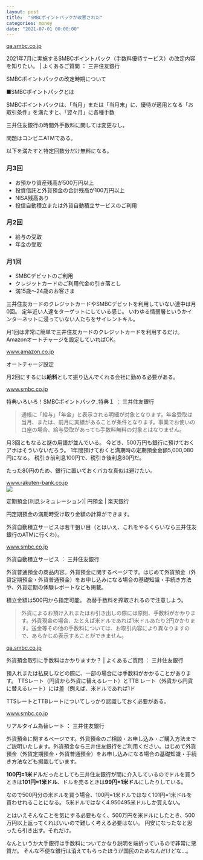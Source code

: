 ```yaml
---
layout: post
title:  "SMBCポイントパックが改悪された"
categories: money
date: "2021-07-01 00:00:00"
---
```



<div class="card">
  <a href="https://qa.smbc.co.jp/faq/show/4193?site_domain=default"></a>
  <div class="card__header">
    <a href="https://qa.smbc.co.jp/faq/show/4193?site_domain=default">qa.smbc.co.jp</a>
  </div>
  <div class="card__image">
    <img src="">
  </div>
  <div class="card__title">
    <p>2021年7月に実施するSMBCポイントパック（手数料優待サービス）の改定内容を知りたい。 | よくあるご質問 ： 三井住友銀行</p>
  </div>
  <div class="card__description">
    <p>SMBCポイントパックの改定時期について

■SMBCポイントパックとは

SMBCポイントパックは、「当月」または「当月末」に、優待が適用となる「お取引条件」を満たすと、「翌々月」に各種手数</p>
  </div>
</div>


三井住友銀行の時間外手数料に関しては変更なし。

問題はコンビニATMである。

以下を満たすと特定回数分だけ無料になる。

### 月3回
- お預かり資産残高が500万円以上
- 投資信託と外貨預金の合計残高が100万円以上
- NISA残高あり
- 投信自動積立または外貨自動積立サービスのご利用

### 月2回
- 給与の受取
- 年金の受取

### 月1回
- SMBCデビットのご利用
- クレジットカードのご利用代金の引き落とし
- 満15歳〜24歳のお客さま

三井住友カードのクレジットカードやSMBCデビットを利用していない連中は月0回。
定年近い人達をターゲットにしている感じ。
いわゆる情弱層というかインターネットに浸っていない人たちをサイレントキル。

月1回は非常に簡単で三井住友カードのクレジットカードを利用するだけ。
Amazonオートチャージを設定していればOK。


<div class="card">
  <a href="https://www.amazon.co.jp/asv/autoreload"></a>
  <div class="card__header">
    <a href="https://www.amazon.co.jp/asv/autoreload">www.amazon.co.jp</a>
  </div>
  <div class="card__image">
    <img src="">
  </div>
  <div class="card__title">
    <p>オートチャージ設定</p>
  </div>
  <div class="card__description">
    <p></p>
  </div>
</div>


月2回にするには**給料**として振り込んでくれる会社に勤める必要がある。


<div class="card">
  <a href="https://www.smbc.co.jp/kojin/sougou/kouzakaisetsu_simplified/direct/point-pack/handling_charge.html"></a>
  <div class="card__header">
    <a href="https://www.smbc.co.jp/kojin/sougou/kouzakaisetsu_simplified/direct/point-pack/handling_charge.html">www.smbc.co.jp</a>
  </div>
  <div class="card__image">
    <img src="">
  </div>
  <div class="card__title">
    <p>特典いろいろ！SMBCポイントパック_特典１ ： 三井住友銀行</p>
  </div>
  <div class="card__description">
    <p></p>
  </div>
</div>


> 通帳に「給与」「年金」と表示される明細が対象となります。年金受取は当月、または、前月に実績があることが条件となります。事業でお使いの口座の場合、給与受取があっても手数料無料の対象とはなりません。

月3回ともなると謎の用語が並んでいる。
今どき、500万円も銀行に預けておくアホはそういないだろう。
1年間預けておくと満期時の定期預金金額5,000,080円になる。
税引き前利息100円で、税引き後利息80円だ。

たった80円のため、銀行に置いておくバカな真似は避けたい。


<div class="card">
  <a href="https://www.rakuten-bank.co.jp/assets/fixeddep/term/simulation/index.html"></a>
  <div class="card__header">
    <a href="https://www.rakuten-bank.co.jp/assets/fixeddep/term/simulation/index.html">www.rakuten-bank.co.jp</a>
  </div>
  <div class="card__image">
    <img src="https://www.rakuten-bank.co.jp/shared/images/contents-mod/ogp-img-01.gifhttps://www.rakuten-bank.co.jp/shared/images/contents-mod/ogp-img-01.gif">
  </div>
  <div class="card__title">
    <p>定期預金(利息シミュレーション)| 円預金 | 楽天銀行</p>
  </div>
  <div class="card__description">
    <p>円定期預金の満期時受け取り金額の計算ができます。</p>
  </div>
</div>


外貨自動積立サービスは若干狙い目（とはいえ、これをやるくらいなら三井住友銀行のATMに行くわ）。


<div class="card">
  <a href="https://www.smbc.co.jp/kojin/gaika/tsumitate/"></a>
  <div class="card__header">
    <a href="https://www.smbc.co.jp/kojin/gaika/tsumitate/">www.smbc.co.jp</a>
  </div>
  <div class="card__image">
    <img src="">
  </div>
  <div class="card__title">
    <p>外貨自動積立サービス ： 三井住友銀行</p>
  </div>
  <div class="card__description">
    <p>外貨普通預金の商品内容。外貨預金に関するページです。はじめて外貨預金（外貨定期預金・外貨普通預金）をお申し込みになる場合の基礎知識・手続き方法や、外貨定期の体験レポートなども掲載。</p>
  </div>
</div>


積立金額は500円から指定可能。
為替手数料を搾取されるので注意しよう。

> 外貨によるお預け入れまたはお引き出しの際には原則、手数料がかかります。外貨現金の場合、たとえば米ドルであれば1米ドルあたり2円かかります。送金等その他の手数料については、お取引内容により異なりますので、あらかじめ表示することができません。


<div class="card">
  <a href="https://qa.smbc.co.jp/faq/show/654?site_domain=default"></a>
  <div class="card__header">
    <a href="https://qa.smbc.co.jp/faq/show/654?site_domain=default">qa.smbc.co.jp</a>
  </div>
  <div class="card__image">
    <img src="">
  </div>
  <div class="card__title">
    <p>外貨預金取引に手数料はかかりますか？ | よくあるご質問 ： 三井住友銀行</p>
  </div>
  <div class="card__description">
    <p>預入れまたは払戻しなどの際に、一部の場合には手数料がかかることがあります。
TTSレート（円貨から外貨に替えるレート）とTTB レート（外貨から円貨に替えるレート）には差（例えば、米ドルであれば1ド</p>
  </div>
</div>


TTSレートとTTBレートについてしっかり認識しておく必要がある。


<div class="card">
  <a href="https://www.smbc.co.jp/ex/ExchangeServlet?ScreenID=real"></a>
  <div class="card__header">
    <a href="https://www.smbc.co.jp/ex/ExchangeServlet?ScreenID=real">www.smbc.co.jp</a>
  </div>
  <div class="card__image">
    <img src="">
  </div>
  <div class="card__title">
    <p>リアルタイム為替レート ： 三井住友銀行</p>
  </div>
  <div class="card__description">
    <p>外貨預金に関するページです。外貨預金のご相談・お申し込み・ご購入方法までご説明いたします。外貨預金なら三井住友銀行をご利用ください。はじめて外貨預金（外貨定期預金・外貨普通預金）をお申し込みになる場合の基礎知識・手続き方法なども掲載しています。</p>
  </div>
</div>


**100円=1米ドル**だったとしても三井住友銀行が間に介入しているのでドルを買うときは**101円=1米ドル**、ドルを売るときは**99円=1米ドル**にしたりしている。

なので500円分の米ドルを買う場合、100円=1米ドルではなく101円=1米ドルを買わせれることになる。
5米ドルではなく4.950495米ドルしか買えない。

とはいえそんなことを気にする必要もなく、500万円を米ドルにしたとき、500万円以上返ってくればいいので難しく考える必要はない。
円安になったなと思ったら引き出す。それだけ。

なんというか大手銀行は手数料についてかなり説明を端折っているので非常に悪質だ。
そんな不便な銀行は消えてもらったほうが国民のためなんだけどな...。
